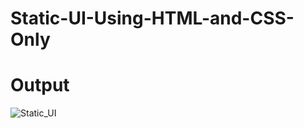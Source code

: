 # Static-UI-Using-HTML-and-CSS-Only

# Output
![Static_UI](https://user-images.githubusercontent.com/92413748/152351457-9d52d5a5-7572-49b6-977b-b3e3949c1a6a.png)
